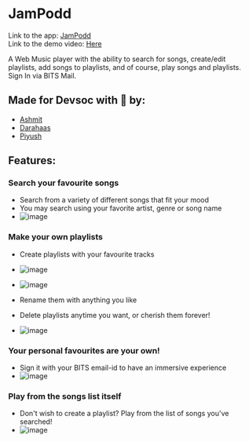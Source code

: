 # JamPodd

Link to the app: [JamPodd](https://jampodd.herokuapp.com)\
Link to the demo video: [Here](https://youtu.be/4avEy_a7yVY)

A Web Music player with the ability to search for songs, create/edit playlists, add songs to playlists, and of course, play songs and playlists. \
Sign In via BITS Mail.

## Made for Devsoc with 💙 by:
- [Ashmit](https://github.com/ashmitkx)
- [Darahaas](https://github.com/darahaas15)
- [Piyush](https://github.com/git-pi-e)



## Features:
### Search your favourite songs
- Search from a variety of different songs that fit your mood
- You may search using your favorite artist, genre or song name
- ![image](https://user-images.githubusercontent.com/63366288/119705556-82836680-be76-11eb-8a26-f6540a0a5cf7.png)


### Make your own playlists 
- Create playlists with your favourite tracks
- ![image](https://user-images.githubusercontent.com/63366288/119705633-9fb83500-be76-11eb-8902-f3af1aaf3c37.png)
- ![image](https://user-images.githubusercontent.com/63366288/119706034-15240580-be77-11eb-97ab-bb9939d6d635.png)

- Rename them with anything you like
- Delete playlists anytime you want, or cherish them forever!
- ![image](https://user-images.githubusercontent.com/63366288/119706088-28cf6c00-be77-11eb-8412-75a310408f5f.png)




### Your personal favourites are your own!
- Sign it with your BITS email-id to have an immersive experience
- ![image](https://user-images.githubusercontent.com/63366288/119705726-b8284f80-be76-11eb-9f58-6de4cbb26eb3.png)

### Play from the songs list itself
- Don't wish to create a playlist? Play from the list of songs you've searched!
- ![image](https://user-images.githubusercontent.com/63366288/119705966-01789f00-be77-11eb-841f-425d7a2d8b40.png)





